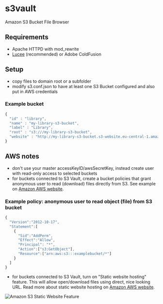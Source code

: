 # s3vault
Amazon S3 Bucket File Browser

## Requirements
* Apache HTTPD with mod_rewrite
* [Lucee](http://lucee.org/downloads.html) (recommended) or Adobe ColdFusion

## Setup
* copy files to domain root or a subfolder
* modify s3.conf.json to have at least one S3 Bucket configured and also put in AWS credentials
### Example bucket
```javascript
{
  "id" : "library", 
  "name" : "my-library-s3-bucket",
  "label" : "Library",
  "root" : "s3:///my-library-s3-bucket",
  "website" : "http://my-library-s3-bucket.s3-website.eu-central-1.amazonaws.com"
}
```
## AWS notes
* don't use your master accessKeyID/awsSecretKey, instead create user with read-only access to selected buckets
* for buckets connected to S3 Vault, create a bucket policies that grant anonymous user to read (download) files directly from S3. See example on [Amazon AWS website](http://docs.aws.amazon.com/AmazonS3/latest/dev/example-bucket-policies.html#example-bucket-policies-use-case-2).
### Example policy: anonymous user to read object (file) from S3 bucket
```javascript
{
  "Version":"2012-10-17",
  "Statement":[
    {
      "Sid":"AddPerm",
      "Effect":"Allow",
      "Principal": "*",
      "Action":["s3:GetObject"],
      "Resource":["arn:aws:s3:::examplebucket/*"]
    }
  ]
}
```
* for buckets connected to S3 Vault, turn on "Static website hosting" feature. This will allow open/download files using direct, nice looking URL. Read more about static website hosting on [Amazon AWS website](https://docs.aws.amazon.com/AmazonS3/latest/dev/WebsiteHosting.html).

![Amazon S3 Static Website Feature](https://s3.amazonaws.com/rodionbykov/2017/aws-s3-bucket-static-website-hosting-feature.png "Amazon S3 Static Website Feature")
